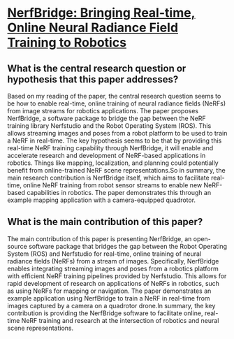 # [NerfBridge: Bringing Real-time, Online Neural Radiance Field Training to   Robotics](https://arxiv.org/abs/2305.09761)

## What is the central research question or hypothesis that this paper addresses?

Based on my reading of the paper, the central research question seems to be how to enable real-time, online training of neural radiance fields (NeRFs) from image streams for robotics applications. The paper proposes NerfBridge, a software package to bridge the gap between the NeRF training library Nerfstudio and the Robot Operating System (ROS). This allows streaming images and poses from a robot platform to be used to train a NeRF in real-time. The key hypothesis seems to be that by providing this real-time NeRF training capability through NerfBridge, it will enable and accelerate research and development of NeRF-based applications in robotics. Things like mapping, localization, and planning could potentially benefit from online-trained NeRF scene representations.So in summary, the main research contribution is NerfBridge itself, which aims to facilitate real-time, online NeRF training from robot sensor streams to enable new NeRF-based capabilities in robotics. The paper demonstrates this through an example mapping application with a camera-equipped quadrotor.


## What is the main contribution of this paper?

The main contribution of this paper is presenting NerfBridge, an open-source software package that bridges the gap between the Robot Operating System (ROS) and Nerfstudio for real-time, online training of neural radiance fields (NeRFs) from a stream of images. Specifically, NerfBridge enables integrating streaming images and poses from a robotics platform with efficient NeRF training pipelines provided by Nerfstudio. This allows for rapid development of research on applications of NeRFs in robotics, such as using NeRFs for mapping or navigation. The paper demonstrates an example application using NerfBridge to train a NeRF in real-time from images captured by a camera on a quadrotor drone.In summary, the key contribution is providing the NerfBridge software to facilitate online, real-time NeRF training and research at the intersection of robotics and neural scene representations.
